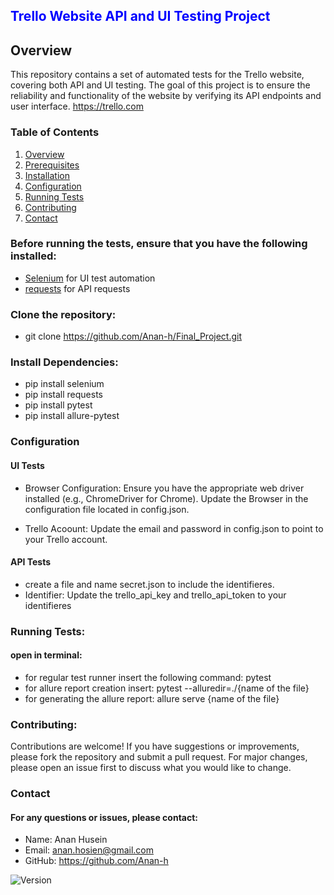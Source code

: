 ## <p style="color:blue;">Trello Website API and UI Testing Project</p>
## Overview
This repository contains a set of automated tests for the Trello website, covering both API and UI testing. 
The goal of this project is to ensure the reliability and functionality of the website by verifying its API endpoints and user interface.
https://trello.com

### Table of Contents
1. [Overview](#overview)
2. [Prerequisites](#prerequisites)
3. [Installation](#installation)
4. [Configuration](#configuration)
5. [Running Tests](#running-tests)
6. [Contributing](#contributing)
7. [Contact](#contact)
### Before running the tests, ensure that you have the following installed:
- [Selenium](https://www.selenium.dev/) for UI test automation
- [requests](https://docs.python-requests.org/) for API requests

### Clone the repository:
* git clone https://github.com/Anan-h/Final_Project.git

### Install Dependencies:
* pip install selenium
* pip install requests
* pip install pytest
* pip install allure-pytest

### Configuration
#### UI Tests
* Browser Configuration: Ensure you have the appropriate web driver installed (e.g., ChromeDriver for Chrome). Update the Browser in the configuration file located in config.json.

* Trello Acoount: Update the email and password in config.json to point to your Trello account.

#### API Tests
* create a file and name secret.json to include the identifieres.
* Identifier: Update the trello_api_key and trello_api_token to your identifieres 

### Running Tests:
#### open in terminal:
* for regular test runner insert the following command: pytest
* for allure report creation insert: pytest --alluredir=./{name of the file}
* for generating the allure report: allure serve {name of the file}

 
### Contributing:
Contributions are welcome! If you have suggestions or improvements, please fork the repository and submit a pull request. For major changes, please open an issue first to discuss what you would like to change.

### Contact
#### For any questions or issues, please contact:

* Name: Anan Husein
* Email: anan.hosien@gmail.com
*  GitHub: https://github.com/Anan-h


![Version](https://img.shields.io/badge/version-1.0.0-blue)
